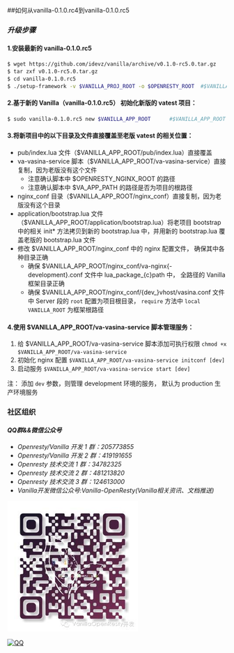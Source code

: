 ##如何从vanilla-0.1.0.rc4到vanilla-0.1.0.rc5

### *升级步骤*

#### 1.安装最新的 vanilla-0.1.0.rc5

``` bash
$ wget https://github.com/idevz/vanilla/archive/v0.1.0-rc5.0.tar.gz
$ tar zxf v0.1.0-rc5.0.tar.gz
$ cd vanilla-0.1.0.rc5
$ ./setup-framework -v $VANILLA_PROJ_ROOT -o $OPENRESTY_ROOT  #$VANILLA_PROJ_ROOT 为给 Vanilla 指定的安装目录， $OPENRESTY_ROOT 是当前 OpenResty 的安装目录
```

#### 2.基于新的 Vanilla（vanilla-0.1.0.rc5） 初始化新版的 vatest 项目：

``` bash
$ sudo vanilla-0.1.0.rc5 new $VANILLA_APP_ROOT      #$VANILLA_APP_ROOT 为新版 vatest 项目全路径
```

#### 3.将新项目中的以下目录及文件直接覆盖至老版 vatest 的相关位置：
- pub/index.lua 文件（$VANILLA_APP_ROOT/pub/index.lua）直接覆盖
- va-vasina-service 脚本（$VANILLA_APP_ROOT/va-vasina-service）直接复制，因为老版没有这个文件
    - 注意确认脚本中 $OPENRESTY_NGINX_ROOT 的路径
    - 注意确认脚本中 $VA_APP_PATH 的路径是否为项目的根路径
- nginx_conf 目录（$VANILLA_APP_ROOT/nginx_conf）直接复制，因为老版没有这个目录
- application/bootstrap.lua 文件（$VANILLA_APP_ROOT/application/bootstrap.lua）将老项目 bootstrap 中的相关 init* 方法拷贝到新的 bootstrap.lua 中，并用新的 bootstrap.lua 覆盖老版的 bootstrap.lua 文件
- 修改 $VANILLA_APP_ROOT/nginx_conf 中的 nginx 配置文件， 确保其中各种目录正确
    - 确保 $VANILLA_APP_ROOT/nginx_conf/va-nginx{-development}.conf 文件中 lua_package_{c}path 中， 全路径的 Vanilla 框架目录正确
    - 确保 $VANILLA_APP_ROOT/nginx_conf/{dev_}vhost/vasina.conf 文件中 Server 段的 `root` 配置为项目根目录， `require` 方法中 `local VANILLA_ROOT` 为框架根路径


#### 4.使用 $VANILLA_APP_ROOT/va-vasina-service 脚本管理服务：
1. 给 $VANILLA_APP_ROOT/va-vasina-service 脚本添加可执行权限 `chmod +x $VANILLA_APP_ROOT/va-vasina-service`
2. 初始化 nginx 配置 `$VANILLA_APP_ROOT/va-vasina-service initconf [dev]`
3. 启动服务 `$VANILLA_APP_ROOT/va-vasina-service start [dev]`

注： 添加 `dev` 参数，则管理 development 环境的服务， 默认为 production 生产环境服务

### 社区组织
#### *QQ群&&微信公众号*
- *Openresty/Vanilla 开发 1 群：205773855*
- *Openresty/Vanilla 开发 2 群：419191655*
- *Openresty 技术交流 1 群：34782325*
- *Openresty 技术交流 2 群：481213820*
- *Openresty 技术交流 3 群：124613000*
- *Vanilla开发微信公众号:Vanilla-OpenResty(Vanilla相关资讯、文档推送)*

![vanilla](va_c.jpeg)

[![QQ](http://pub.idqqimg.com/wpa/images/group.png)](http://shang.qq.com/wpa/qunwpa?idkey=673157ee0f0207ce2fb305d15999225c5aa967e88913dfd651a8cf59e18fd459)